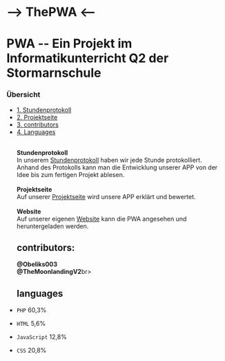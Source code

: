 # --> ThePWA <--

<h1>PWA -- Ein Projekt im Informatikunterricht Q2 der Stormarnschule</h1>

<h3> Übersicht </h3>
<ul style="list-stlye-type:none">
<li><a href="Stundenprotokoll PWA.md">1. Stundenprotokoll</a></h2></li>
<li><a href="Projektseite PWA.md">2. Projektseite</a></h2></li>
<li><a href="#contributors">3. contributors</a></h2></li>
<li><a href="#languages">4. Languages</a></h2></li>

<br>
<p><b>Stundenprotokoll</b><br>
  In unserem <a href="Stundenprotokoll PWA.md">Stundenprotokoll</a> haben wir jede Stunde protokolliert. Anhand des Protokolls kann man die Entwicklung unserer APP von der Idee bis zum fertigen Projekt ablesen.<br><br>
<b>Projektseite</b><br>
  Auf unserer <a href="Projektseite PWA.md">Projektseite</a> wird unsere APP erklärt und bewertet.<br><br>
<b>Website</b><br>
  Auf unserer eigenen <a href="https://henrik.stormarnschueler.de/">Website</a> kann die PWA angesehen und heruntergeladen werden.</p>

<h2 id="contributors">contributors:</h2>
<b>@Obeliks003</b><br>
<b>@TheMoonlandingV2</b>br>

<h2 id="languages">languages</h2>

<li>
  
  ``PHP`` 60,3%</li>
<li>
  
  ``HTML`` 5,6%</li>
<li>
  
  ``JavaScript`` 12,8%</li>
<li>
  
  ``CSS`` 20,8%</li>


